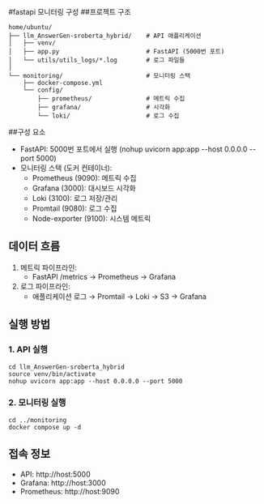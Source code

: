 #fastapi 모니터링 구성
##프로젝트 구조
```
home/ubuntu/
├── llm_AnswerGen-sroberta_hybrid/    # API 애플리케이션
│   ├── venv/
│   ├── app.py                        # FastAPI (5000번 포트)
│   └── utils/utils_logs/*.log        # 로그 파일들
│
└── monitoring/                       # 모니터링 스택
    ├── docker-compose.yml
    └── config/
        ├── prometheus/               # 메트릭 수집
        ├── grafana/                  # 시각화
        └── loki/                     # 로그 수집
```

##구성 요소
- FastAPI: 5000번 포트에서 실행 (nohup uvicorn app:app --host 0.0.0.0 --port 5000)
- 모니터링 스택 (도커 컨테이너):
    - Prometheus (9090): 메트릭 수집
    - Grafana (3000): 대시보드 시각화
    - Loki (3100): 로그 저장/관리
    - Promtail (9080): 로그 수집
    - Node-exporter (9100): 시스템 메트릭

## 데이터 흐름
1. 메트릭 파이프라인:
    - FastAPI /metrics → Prometheus → Grafana
2. 로그 파이프라인: 
    - 애플리케이션 로그 → Promtail → Loki → S3 → Grafana

## 실행 방법
### 1. API 실행
```
cd llm_AnswerGen-sroberta_hybrid
source venv/bin/activate
nohup uvicorn app:app --host 0.0.0.0 --port 5000
```

### 2. 모니터링 실행
```
cd ../monitoring
docker compose up -d
```

## 접속 정보
- API: http://host:5000
- Grafana: http://host:3000
- Prometheus: http://host:9090